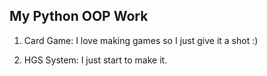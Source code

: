 ## My Python OOP Work
1. Card Game: I love making games so I just give it a shot :)

2. HGS System: I just start to make it.